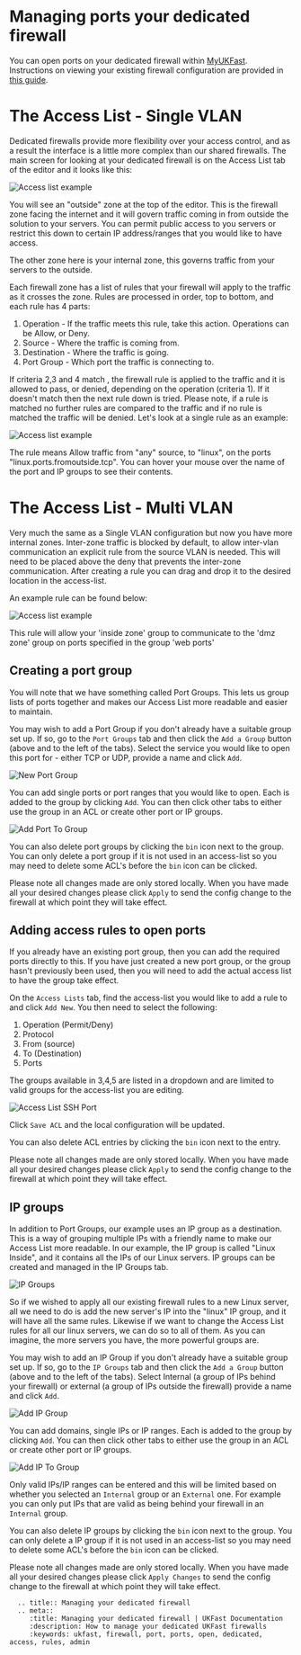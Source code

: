 # Managing ports your dedicated firewall

You can open ports on your dedicated firewall within [MyUKFast](https://www.ukfast.co.uk/myukfast.html). Instructions on viewing your existing firewall configuration are provided in [this guide](viewconfig).

# The Access List - Single VLAN

Dedicated firewalls provide more flexibility over your access control, and as a result the interface is a little more complex than our shared firewalls. The main screen for looking at your dedicated firewall is on the Access List tab of the editor and it looks like this:

![Access list example](files/editor2_single_zone_acls.PNG)

You will see an "outside" zone at the top of the editor.  This is the firewall zone facing the internet and it will govern traffic coming in from outside the solution to your servers.  You can permit public access to you servers or restrict this down to certain IP address/ranges that you would like to have access.

The other zone here is your internal zone, this governs traffic from your servers to the outside.

Each firewall zone has a list of rules that your firewall will apply to the traffic as it crosses the zone. Rules are processed in order, top to bottom, and each rule has 4 parts:

1. Operation - If the traffic meets this rule, take this action. Operations can be Allow, or Deny.
2. Source - Where the traffic is coming from.
3. Destination - Where the traffic is going.
4. Port Group - Which port the traffic is connecting to.

If criteria 2,3 and 4 match , the firewall rule is applied to the traffic and it is allowed to pass, or denied, depending on the operation (criteria 1). If it doesn't match then the next rule down is tried.  Please note, if a rule is matched no further rules are compared to the traffic and if no rule is matched the traffic will be denied. Let's look at a single rule as an example:

![Access list example](files/editor2_zone_rule_example.PNG)

The rule means Allow traffic from "any" source, to "linux", on the ports "linux.ports.fromoutside.tcp".  You can hover your mouse over the name of the port and IP groups to see their contents.

# The Access List - Multi VLAN

Very much the same as a Single VLAN configuration but now you have more internal zones.  Inter-zone traffic is blocked by default, to allow inter-vlan communication an explicit rule from the source VLAN is needed.  This will need to be placed above the deny that prevents the inter-zone communication.  After creating a rule you can drag and drop it to the desired location in the access-list.

An example rule can be found below:

![Access list example](files/editor2_inter_zone_rule.PNG)

This rule will allow your 'inside zone' group to communicate to the 'dmz zone' group on ports specified in the group 'web ports'


## Creating a port group

You will note that we have something called Port Groups. This lets us group lists of ports together and makes our Access List more readable and easier to maintain.

You may wish to add a Port Group if you don't already have a suitable group set up.  If so, go to the `Port Groups` tab and then click the `Add a Group` button (above and to the left of the tabs).  Select the service you would like to open this port for - either TCP or UDP, provide a name and click `Add`.

![New Port Group](files/editor2_add_port_group1.PNG)

You can add single ports or port ranges that you would like to open. Each is added to the group by clicking `Add`.  You can then click other tabs to either use the group in an ACL or create other port or IP groups.

![Add Port To Group](files/editor2_add_port_group2.PNG)

You can also delete port groups by clicking the `bin` icon next to the group.  You can only delete a port group if it is not used in an access-list so you may need to delete some ACL's before the `bin` icon can be clicked.

Please note all changes made are only stored locally.  When you have made all your desired changes please click `Apply` to send the config change to the firewall at which point they will take effect.

## Adding access rules to open ports

If you already have an existing port group, then you can add the required ports directly to this.  If you have just created a new port group, or the group hasn't previously been used, then you will need to add the actual access list to have the group take effect.

On the `Access Lists` tab, find the access-list you would like to add a rule to and click `Add New`.  You then need to select the following:

1. Operation (Permit/Deny)
2. Protocol
3. From (source)
4. To (Destination)
5. Ports

The groups available in 3,4,5 are listed in a dropdown and are limited to valid groups for the access-list you are editing.

![Access List SSH Port](files/editor2_add_acl.PNG)

Click `Save ACL` and the local configuration will be updated.

You can also delete ACL entries by clicking the `bin` icon next to the entry.

Please note all changes made are only stored locally.  When you have made all your desired changes please click `Apply` to send the config change to the firewall at which point they will take effect.

## IP groups

In addition to Port Groups, our example uses an IP group as a destination. This is a way of grouping multiple IPs with a friendly name to make our Access List more readable. In our example, the IP group is called "Linux Inside", and it contains all the IPs of our Linux servers. IP groups can be created and managed in the IP Groups tab.

![IP Groups](files/editor2_ip_groups_1.PNG)

So if we wished to apply all our existing firewall rules to a new Linux server, all we need to do is add the new server's IP into the "linux" IP group, and it will have all the same rules. Likewise if we want to change the Access List rules for all our linux servers, we can do so to all of them. As you can imagine, the more servers you have, the more powerful groups are.

You may wish to add an IP Group if you don't already have a suitable group set up.  If so, go to the `IP Groups` tab and then click the `Add a Group` button (above and to the left of the tabs).  Select Internal (a group of IPs behind your firewall) or external (a group of IPs outside the firewall) provide a name and click `Add`.

![Add IP Group](files/editor2_ip_groups_2.PNG)

You can add domains, single IPs or IP ranges. Each is added to the group by clicking `Add`.  You can then click other tabs to either use the group in an ACL or create other port or IP groups.  

![Add IP To Group](files/editor2_ip_groups_3.PNG)

Only valid IPs/IP ranges can be entered and this will be limited based on whether you selected an `Internal` group or an `External` one.  For example you can only put IPs that are valid as being behind your firewall in an `Internal` group.

You can also delete IP groups by clicking the `bin` icon next to the group.  You can only delete a IP group if it is not used in an access-list so you may need to delete some ACL's before the `bin` icon can be clicked.

Please note all changes made are only stored locally.  When you have made all your desired changes please click `Apply Changes` to send the config change to the firewall at which point they will take effect.

```eval_rst
  .. title:: Managing your dedicated firewall
  .. meta::
     :title: Managing your dedicated firewall | UKFast Documentation
     :description: How to manage your dedicated UKFast firewalls
     :keywords: ukfast, firewall, port, ports, open, dedicated, access, rules, admin
```
